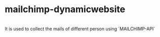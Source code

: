 # mailchimp-dynamicwebsite
<br>
It is used to collect the mails of different person using `MAILCHIMP-API`
